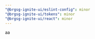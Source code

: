 ```yaml
---
"@brgsg-ignite-ui/eslint-config": minor
"@brgsg-ignite-ui/tokens": minor
"@brgsg-ignite-ui/react": minor
---
```


aa
